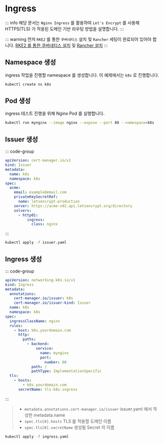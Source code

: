 # Ingress

::: info
해당 문서는 `Nginx Ingress` 를 활용하여 `Let's Encrypt` 를 사용해 HTTPS(TLS) 가 적용된 도메인 기반 라우팅 방법을 설명합니다.
:::

::: warning
먼저 `RKE2` 를 통한 `쿠버네티스` 설치 및 `Rancher` 세팅이 완료되어 있어야 합니다. [RKE2 를 통한 쿠버네티스 설치](./install/step1-master.md) 및 [Rancher 설치](./install/step3-rancher.md)
:::

## Namespace 생성
ingress 작업을 진행할 namespace 를 생성합니다. 이 예제에서는 `k8s` 로 진행합니다.

``` bash
kubectl create ns k8s
```

## Pod 생성
ingress 테스트 진행을 위해 Nginx Pod 를 실행합니다.

``` bash
kubectl run mynginx --image nginx --expose --port 80 --namespace=k8s
```

## Issuer 생성
::: code-group
``` yaml [issuer.yaml]
apiVersion: cert-manager.io/v1
kind: Issuer
metadata:
  name: k8s
  namespace: k8s
spec:
  acme:
    email: example@email.com
    privateKeySecretRef:
      name: letsencrypt-production
    server: https://acme-v02.api.letsencrypt.org/directory
    solvers:
      - http01:
          ingress:
            class: nginx
```
:::

``` bash
kubectl apply -f issuer.yaml 
```

## Ingress 생성
::: code-group
``` yaml [ingress.yaml]
apiVersion: networking.k8s.io/v1
kind: Ingress
metadata:
  annotations:
    cert-manager.io/issuer: k8s
    cert-manager.io/issuer-kind: Issuer
  name: k8s
  namespace: k8s
spec:
  ingressClassName: nginx
  rules:
    - host: k8s.yourdomain.com
      http:
        paths:
          - backend:
              service:
                name: mynginx
                port:
                  number: 80
            path: /
            pathType: ImplementationSpecific
  tls:
    - hosts:
        - k8s.yourdomain.com
      secretName: tls-k8s-ingress
```
:::
> * `metadata.annotations.cert-manager.io/issuer` issuer.yaml 에서 작성한 metadata.name
> * `spec.tls[0].hosts` TLS 를 적용할 도메인 이름
> * `spec.tls[0].secretName` 생성될 Secret 의 이름

``` bash
kubectl apply -f ingress.yaml 
```